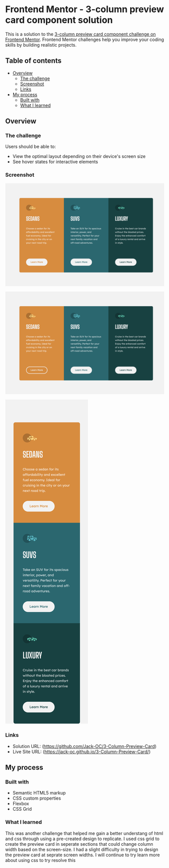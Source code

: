 # Frontend Mentor - 3-column preview card component solution

This is a solution to the [3-column preview card component challenge on Frontend Mentor](https://www.frontendmentor.io/challenges/3column-preview-card-component-pH92eAR2-). Frontend Mentor challenges help you improve your coding skills by building realistic projects. 

## Table of contents

- [Overview](#overview)
  - [The challenge](#the-challenge)
  - [Screenshot](#screenshot)
  - [Links](#links)
- [My process](#my-process)
  - [Built with](#built-with)
  - [What I learned](#what-i-learned)
  

## Overview

### The challenge

Users should be able to:

- View the optimal layout depending on their device's screen size
- See hover states for interactive elements

### Screenshot

![Desktop-View](./screenshots/Desktop-View.png)

![Desktop-View-Active](./screenshots/Desktop-View-Active.png)

![Mobile-View](./screenshots/Mobile-View.png)


### Links

- Solution URL: (https://github.com/Jack-OC/3-Column-Preview-Card)
- Live Site URL: (https://jack-oc.github.io/3-Column-Preview-Card/)

## My process

### Built with

- Semantic HTML5 markup
- CSS custom properties
- Flexbox
- CSS Grid

### What I learned

This was another challenge that helped me gain a better understang of html and css through using a pre-created design to replicate. I used css grid to create the preview card in seperate sections that could change column width based on the screen-size. I had a slight difficulty in trying to design the preview card at seprate screen widths. I will continue to try learn more about using css to try resolve this
